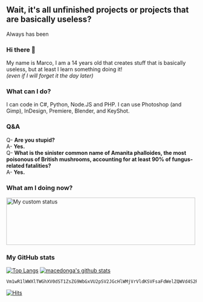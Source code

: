 ## Wait, it's all unfinished projects or projects that are basically useless?
Always has been

### Hi there 👋
My name is Marco, I am a 14 years old that creates stuff that is basically useless, but at least I learn something doing it!<br>
*(even if I will forget it the day later)*

### What can I do?
I can code in C#, Python, Node.JS and PHP. I can use Photoshop (and Gimp), InDesign, Premiere, Blender, and KeyShot.

### Q&A
Q- **Are you stupid?**<br>
A- **Yes.**<br>
Q- **What is the sinister common name of Amanita phalloides, the most poisonous of British mushrooms, accounting for at least 90% of fungus-related fatalities?**<br>
A- **Yes.**

### What am I doing now?
<a href="https://actions.macedon.ga"><img  alt="My custom status" src="https://actions.macedon.ga/get?uid=wmwjpzeplngkggbpimypbupyuujtwtrp" width="500" height="125" /></a>

### My GitHub stats
[![Top Langs](http://readme.stats.macedon.ga/api/top-langs/?username=macedonga)]()
[![macedonga's github stats](http://readme.stats.macedon.ga/api?username=macedonga)]()

```
Vm1wR1lWWXlTWGhXV0dST1ZsZG9WbGxVU2pSV2JGcHlWMjVrVldKSVFsaFdWelZQWVd4S2RHVkdhRnBXVm5CTVdWUkdXbVF5VGtaalJuQlhVbFJXYjFaclkzaFNiVlpIVkc1S2FsSXdXbGhXYWtaTFZsWmFTR1JIUm1oTlZscDFWVVpSZDFCUlBUMD0=
```
[![Hits](https://hits.seeyoufarm.com/api/count/incr/badge.svg?url=https%3A%2F%2Fgithub.com%2Fmacedonga%2Fmacedonga)](https://hits.seeyoufarm.com)

